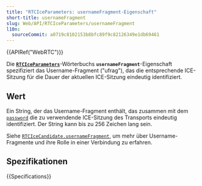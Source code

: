 ```yaml
---
title: "RTCIceParameters: usernameFragment-Eigenschaft"
short-title: usernameFragment
slug: Web/API/RTCIceParameters/usernameFragment
l10n:
  sourceCommit: a0719c8102153b8bfc89f9c82126349e1db69461
---
```


{{APIRef("WebRTC")}}

Die **[`RTCIceParameters`](/de/docs/Web/API/RTCIceParameters)**-Wörterbuchs
**`usernameFragment`**-Eigenschaft spezifiziert das Username-Fragment
("ufrag"), das die entsprechende ICE-Sitzung für die Dauer der
aktuellen ICE-Sitzung eindeutig identifiziert.

## Wert

Ein String, der das Username-Fragment enthält, das zusammen mit dem
[`password`](/de/docs/Web/API/RTCIceParameters/password) die zu verwendende ICE-Sitzung des Transports eindeutig identifiziert. Der String kann bis zu 256 Zeichen lang sein.

Siehe [`RTCIceCandidate.usernameFragment`](/de/docs/Web/API/RTCIceCandidate/usernameFragment), um mehr über Username-Fragmente und ihre Rolle in einer Verbindung zu erfahren.

## Spezifikationen

{{Specifications}}

